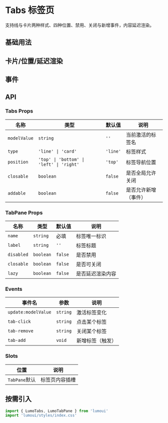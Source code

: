 # Tabs 标签页

支持线与卡片两种样式、四种位置、禁用、关闭与新增事件，内容延迟渲染。

## 基础用法
<demo vue="../example/Tabs/basic.vue" />

## 卡片/位置/延迟渲染
<demo vue="../example/Tabs/more.vue" />

## 事件
<demo vue="../example/Tabs/event.vue" />



## API

### Tabs Props
| 名称        | 类型                                     | 默认值   | 说明               |
| ----------- | ---------------------------------------- | -------- | ------------------ |
| `modelValue`| `string`                                 | `''`     | 当前激活的标签名   |
| `type`      | `'line' \| 'card'`                       | `'line'` | 标签样式           |
| `position`  | `'top' \| 'bottom' \| 'left' \| 'right'` | `'top'`  | 标签导航位置       |
| `closable`  | `boolean`                                | `false`  | 是否全局允许关闭   |
| `addable`   | `boolean`                                | `false`  | 是否允许新增（事件）|

### TabPane Props
| 名称      | 类型       | 默认值 | 说明                 |
| --------- | ---------- | ------ | -------------------- |
| `name`    | `string`   | 必填   | 标签唯一标识         |
| `label`   | `string`   | `''`   | 标签标题             |
| `disabled`| `boolean`  | `false`| 是否禁用             |
| `closable`| `boolean`  | `false`| 是否可关闭           |
| `lazy`    | `boolean`  | `false`| 是否延迟渲染内容     |

### Events
| 事件名              | 参数     | 说明           |
| ------------------- | -------- | -------------- |
| `update:modelValue` | `string` | 激活标签变化   |
| `tab-click`         | `string` | 点击某个标签   |
| `tab-remove`        | `string` | 关闭某个标签   |
| `tab-add`           | `void`   | 新增标签（触发）|

### Slots
| 位置         | 说明            |
| ------------ | --------------- |
| `TabPane`默认| 标签页内容插槽  |

## 按需引入
```ts
import { LumoTabs, LumoTabPane } from 'lumoui'
import 'lumoui/styles/index.css'
```